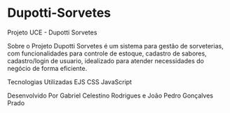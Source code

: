 # Dupotti-Sorvetes
 Projeto UCE - Dupotti Sorvetes

Sobre o Projeto
Dupotti Sorvetes é um sistema para gestão de sorveterias, com funcionalidades para controle de estoque, cadastro de sabores, cadastro/login de usuario, idealizado para atender necessidades do negócio de forma eficiente.

Tecnologias Utilizadas
EJS
CSS
JavaScript

Desenvolvido Por Gabriel Celestino Rodrigues e João Pedro Gonçalves Prado



